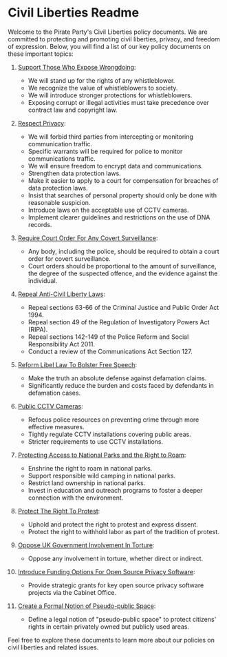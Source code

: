 # Civil Liberties Readme

Welcome to the Pirate Party's Civil Liberties policy documents. We are committed to protecting and promoting civil liberties, privacy, and freedom of expression. Below, you will find a list of our key policy documents on these important topics:

1. [Support Those Who Expose Wrongdoing](readme.md):
   - We will stand up for the rights of any whistleblower.
   - We recognize the value of whistleblowers to society.
   - We will introduce stronger protections for whistleblowers.
   - Exposing corrupt or illegal activities must take precedence over contract law and copyright law.

2. [Respect Privacy](readme.md):
   - We will forbid third parties from intercepting or monitoring communication traffic.
   - Specific warrants will be required for police to monitor communications traffic.
   - We will ensure freedom to encrypt data and communications.
   - Strengthen data protection laws.
   - Make it easier to apply to a court for compensation for breaches of data protection laws.
   - Insist that searches of personal property should only be done with reasonable suspicion.
   - Introduce laws on the acceptable use of CCTV cameras.
   - Implement clearer guidelines and restrictions on the use of DNA records.

3. [Require Court Order For Any Covert Surveillance](readme.md):
   - Any body, including the police, should be required to obtain a court order for covert surveillance.
   - Court orders should be proportional to the amount of surveillance, the degree of the suspected offence, and the evidence against the individual.

4. [Repeal Anti-Civil Liberty Laws](readme.md):
   - Repeal sections 63-66 of the Criminal Justice and Public Order Act 1994.
   - Repeal section 49 of the Regulation of Investigatory Powers Act (RIPA).
   - Repeal sections 142-149 of the Police Reform and Social Responsibility Act 2011.
   - Conduct a review of the Communications Act Section 127.

5. [Reform Libel Law To Bolster Free Speech](readme.md):
   - Make the truth an absolute defense against defamation claims.
   - Significantly reduce the burden and costs faced by defendants in defamation cases.

6. [Public CCTV Cameras](readme.md):
   - Refocus police resources on preventing crime through more effective measures.
   - Tightly regulate CCTV installations covering public areas.
   - Stricter requirements to use CCTV installations.

7. [Protecting Access to National Parks and the Right to Roam](readme.md):
   - Enshrine the right to roam in national parks.
   - Support responsible wild camping in national parks.
   - Restrict land ownership in national parks.
   - Invest in education and outreach programs to foster a deeper connection with the environment.

8. [Protect The Right To Protest](readme.md):
   - Uphold and protect the right to protest and express dissent.
   - Protect the right to withhold labor as part of the tradition of protest.

9. [Oppose UK Government Involvement In Torture](readme.md):
   - Oppose any involvement in torture, whether direct or indirect.

10. [Introduce Funding Options For Open Source Privacy Software](readme.md):
    - Provide strategic grants for key open source privacy software projects via the Cabinet Office.

11. [Create a Formal Notion of Pseudo-public Space](readme.md):
    - Define a legal notion of "pseudo-public space" to protect citizens' rights in certain privately owned but publicly used areas.

Feel free to explore these documents to learn more about our policies on civil liberties and related issues.
